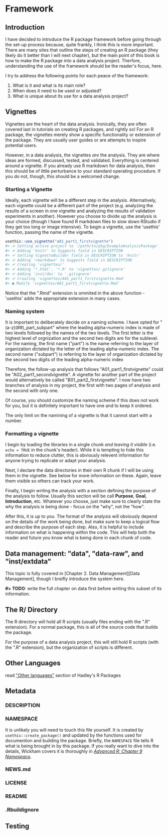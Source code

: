 # Framework

## Introduction

I have decided to introduce the R package framework before going through the set-up process because, quite frankly, I think this is more important. There are many sites that outline the steps of creating an R package (they likely do it better than I will next chapter), but the main point of this book is how to make the R package into a data analysis project. Therfore, understanding the use of the framework should be the reader's focus, here.

I try to address the following points for each peace of the framework:

1. What is it and what is its main role?
2. When does it need to be used or adjusted?
3. What is unique about its use for a data analysis project?



## Vignettes

Vignettes are the heart of the data analysis. Ironically, they are often covered last in tutorials on creating R packages, and rightly so! For an R package, the vignettes merely show a specific functionality or extension of the package. They are usually user guides or are attempts to inspire potential users.

However, in a data analysis, the vignettes *are* the analysis. They are where ideas are formed, discussed, tested, and validated. Everything is centered around a vignette. If you already use R markdown for data analysis, then this should be of little perturbance to your standard operating procedure. If you do not, though, this should be a welcomed change.


### Starting a Vignette

Ideally, each vignette will be a different step in the analysis. Alternatively, each vignette could be a different part of the project (e.g. analyzing the results of a screen in one vignette and analyzing the results of validation experiments in another). However you choose to divide up the analysis is your choice (though I have found R markdown files to slow down RStudio if they get too long or image intensive). To begin a vignette, use the 'usethis' function, passing the name of the vignette.


```r
usethis::use_vignette("a01_part1_firstvignette")
#> ✔ Setting active project to '/path/to/pkg/ExampleAnalysisPackage'
#> ✔ Adding 'knitr' to Suggests field in DESCRIPTION
#> ✔ Setting VignetteBuilder field in DESCRIPTION to 'knitr'
#> ✔ Adding 'rmarkdown' to Suggests field in DESCRIPTION
#> ✔ Creating 'vignettes/'
#> ✔ Adding '*.html', '*.R' to 'vignettes/.gitignore'
#> ✔ Adding 'inst/doc' to '.gitignore'
#> ✔ Creating 'vignettes/A01_part1_firstvignette.Rmd'
#> ● Modify 'vignettes/A01_part1_firstvignette.Rmd'
```

Notice that the ".Rmd" extension is ommited in the above function - 'usethis' adds the appropriate extension in many cases. 


### Naming system

It is important to deliberately decide on a naming scheme. I have opted for "(a-z)(##)_part_subpart" where the leading alpha-numeric index is made of two levels followed by the names of the two levels. The first letter is the highest level of orgnization and the second two digits are for the sublevel. For the naming, the first name ("part") is the name referring to the layer of organization dictated by the letter of the leading alpha-numeric index. The second name ("subpart") is referring to the layer of organization dictated by the second two digits of the leading alpha-numeric index

Therefore, the follow-up analysis that follows "A01_part1_firstvignette" could be "A02_part1_secondvignette". A vignette for another part of the project would alternatively be called "B01_part2_firstvignette". I now have two branches of analysis in my project, the first with two pages of analysis and the second with only one.

Of course, you should customize the naming scheme if this does not work for you, but it is definitely important to have one and to keep it ordered.

The only limit on the namining of a vignette is that it cannot start with a number.


### Formatting a vignette

I begin by loading the libraries in a single chunk *and leaving it visible* (i.e. `echo = TRUE` in the chunk's header). While it is tempting to hide this information to reduce clutter, this is obviously relevent information for anyone trying to replicate or adapt your analysis. 

Next, I declare the data directories in their own R chunk if I will be using them in the vignette. See below for more information on these. Again, leave them visible so others can track your work.

Finally, I begin writing the analysis with a section defining the purpose of the analysis to follow. Usually this section will be call **Purpose**, **Goal**, **Introduction**, etc. Whatever you choose, just make sure to clearly state the why the analysis is being done - focus on the "why", not the "how".

After this, it is up to you. The format of the analysis will obviously depend on the details of the work being done, but make sure to keep a logical flow and describe the purpose of each step. Also, it is helpful to include information on what is happening within the code. This will help both the reader and future you know what is being done in each chunk of code.



## Data management: "data", "data-raw", and "inst/extdata"

This topic is fully covered in [Chapter 2. Data Management][Data Management], though I breifly introduce the system here.

**#> TODO**: write the full chapter on data first before writing this subset of its information.



## The R/ Directory

The R directory will hold all R scripts (usually files ending with the ".R" extension). For a normal package, this is all of  the source code that builds the package.

For the purpose of a data analysis project, this will still hold R scripts (with the ".R" extension), but the organization of scripts is different.



## Other Languages

read ["Other languages"](https://r-pkgs.org/inst.html#inst-other-langs) section of Hadley's R Packages



## Metadata


### DESCRIPTION



### NAMESPACE

It is unlikely you will need to touch this file yourself. It is created by `usethis::create_package()` and updated by the functions used for documention and building the package. Briefly, the `NAMESPACE` file tells R what is being brought in by this package. If you really want to dive into the details, Wickham covers it is thoroughly in [*Advanced R: Chapter 9 Namespace*](https://r-pkgs.org/namespace.html). 

### NEWS.md

### LICENSE

### README

### .Rbuildignore



## Testing



